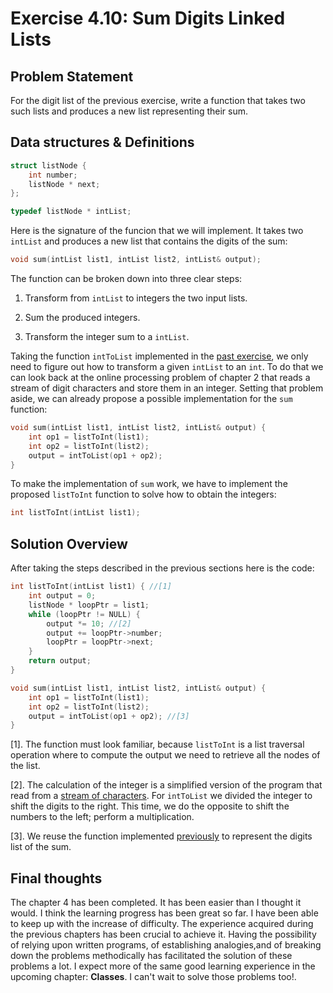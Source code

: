 # Exercise 4.10: Sum Digits Linked Lists

## Problem Statement

For the digit list of the previous exercise, write a function that takes two
such lists and produces a new list representing their sum.

## Data structures & Definitions

```cpp
struct listNode {
    int number;
    listNode * next;
};

typedef listNode * intList;
```

Here is the signature of the funcion that we will implement. It takes two
`intList` and produces a new list that contains the digits of the sum:

```cpp
void sum(intList list1, intList list2, intList& output);
```

The function can be broken down into three clear steps:

1. Transform from `intList` to integers the two input lists.

2. Sum the produced integers.

3. Transform the integer sum to a `intList`.

Taking the function `intToList` implemented in the [past exercise][4-9], we
only need to figure out how to transform a given `intList` to an `int`. To do
that we can look back at the online processing problem of chapter 2 that reads
a stream of digit characters and store them in an integer. Setting that problem
aside, we can already propose a possible implementation for the `sum` function:

```cpp
void sum(intList list1, intList list2, intList& output) {
    int op1 = listToInt(list1);
    int op2 = listToInt(list2);
    output = intToList(op1 + op2);
}
```

To make the implementation of `sum` work, we have to implement the proposed
`listToInt` function to solve how to obtain the integers:

```cpp
int listToInt(intList list1);
```

## Solution Overview

After taking the steps described in the previous sections here is the code:

```cpp
int listToInt(intList list1) { //[1]
    int output = 0;
    listNode * loopPtr = list1;
    while (loopPtr != NULL) {
        output *= 10; //[2]
        output += loopPtr->number;
        loopPtr = loopPtr->next;
    }    
    return output;
}

void sum(intList list1, intList list2, intList& output) {
    int op1 = listToInt(list1);
    int op2 = listToInt(list2);
    output = intToList(op1 + op2); //[3]
}
```

[1]. The function must look familiar, because `listToInt` is a list traversal
operation where to compute the output we need to retrieve all the nodes of the
list.

[2]. The calculation of the integer is a simplified version of the program that
read from a [stream of characters][dec-to-bin]. For `intToList` we divided the
integer to shift the digits to the right. This time, we do the opposite to shift
the numbers to the left; perform a multiplication.

[3]. We reuse the function implemented [previously][4-9] to represent the digits
list of the sum.

## Final thoughts

The chapter 4 has been completed. It has been easier than I thought it would. I
think the learning progress has been great so far. I have been able to keep up
with the increase of difficulty. The experience acquired during the previous
chapters has been crucial to achieve it. Having the possibility of relying upon
written programs, of establishing analogies,and of breaking down the problems
methodically has facilitated the solution of these problems a lot. I expect more
of the same good learning experience in the upcoming chapter: **Classes**. I
can't wait to solve those problems too!.

<!--Links-->
[4-9]:(https://github.com/SanzCeb/think-like-a-programmer/tree/main/exercises/ch02/exercises/ch04/4-9)
[dec-to-bin]:(https://github.com/SanzCeb/think-like-a-programmer/tree/main/exercises/ch02/exercises/ch02/06/dec-to-bin/main.cpp#L18)
